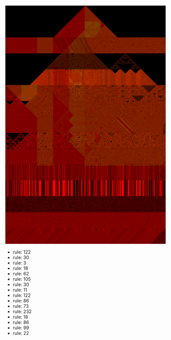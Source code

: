 ![photo](./output.png) 
 * rule: 122
* rule: 30
* rule: 3
* rule: 18
* rule: 62
* rule: 105
* rule: 30
* rule: 11
* rule: 122
* rule: 86
* rule: 73
* rule: 232
* rule: 18
* rule: 86
* rule: 99
* rule: 22
